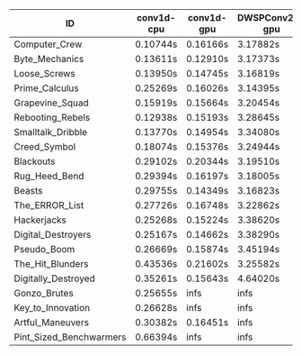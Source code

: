 |ID|conv1d-cpu|conv1d-gpu|DWSPConv2D-gpu|gemm-gpu|avg|
|-|-|-|-|-|-|
|Computer_Crew|0.10744s|0.16166s|3.17882s|1.91646s|1.34110s|
|Byte_Mechanics|0.13611s|0.12910s|3.17373s|1.95880s|1.34943s|
|Loose_Screws|0.13950s|0.14745s|3.16819s|1.96647s|1.35540s|
|Prime_Calculus|0.25269s|0.16026s|3.14395s|1.90129s|1.36455s|
|Grapevine_Squad|0.15919s|0.15664s|3.20454s|1.99728s|1.37941s|
|Rebooting_Rebels|0.12938s|0.15193s|3.28645s|1.95102s|1.37970s|
|Smalltalk_Dribble|0.13770s|0.14954s|3.34080s|1.95552s|1.39589s|
|Creed_Symbol|0.18074s|0.15376s|3.24944s|2.01133s|1.39882s|
|Blackouts|0.29102s|0.20344s|3.19510s|1.93862s|1.40705s|
|Rug_Heed_Bend|0.29394s|0.16197s|3.18005s|2.04620s|1.42054s|
|Beasts|0.29755s|0.14349s|3.16823s|2.08815s|1.42436s|
|The_ERROR_List|0.27726s|0.16748s|3.22862s|2.16896s|1.46058s|
|Hackerjacks|0.25268s|0.15224s|3.38620s|2.12520s|1.47908s|
|Digital_Destroyers|0.25167s|0.14662s|3.38290s|2.19945s|1.49516s|
|Pseudo_Boom|0.26669s|0.15874s|3.45194s|2.17300s|1.51259s|
|The_Hit_Blunders|0.43536s|0.21602s|3.25582s|2.14773s|1.51373s|
|Digitally_Destroyed|0.35261s|0.15643s|4.64020s|2.79088s|1.98503s|
|Gonzo_Brutes|0.25655s|infs|infs|infs|infs|
|Key_to_Innovation|0.26628s|infs|infs|2.72919s|infs|
|Artful_Maneuvers|0.30382s|0.16451s|infs|1.94062s|infs|
|Pint_Sized_Benchwarmers|0.66394s|infs|infs|4.71964s|infs|
